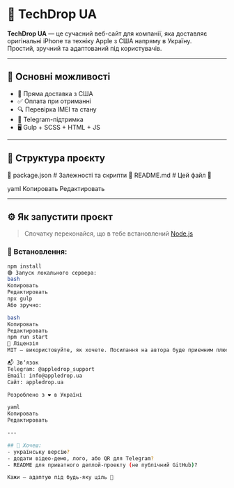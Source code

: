 # 📱 TechDrop UA

**TechDrop UA** — це сучасний веб-сайт для компанії, яка доставляє оригінальні iPhone та техніку Apple з США напряму в Україну.  
Простий, зручний та адаптований під користувачів.

---

## 🚀 Основні можливості

- 🛫 Пряма доставка з США  
- ✅ Оплата при отриманні  
- 🔍 Перевірка IMEI та стану  
- 💬 Telegram-підтримка  
- 🖥️ Gulp + SCSS + HTML + JS  

---

## 📂 Структура проєкту
📄 package.json # Залежності та скрипти
📄 README.md # Цей файл 🙂

yaml
Копировать
Редактировать

---

## ⚙️ Як запустити проєкт

> Спочатку переконайся, що в тебе встановлений [Node.js](https://nodejs.org)

### 🔧 Встановлення:
```bash
npm install
🟢 Запуск локального сервера:
bash
Копировать
Редактировать
npx gulp
Або зручно:

bash
Копировать
Редактировать
npm run start
🧾 Ліцензія
MIT — використовуйте, як хочете. Посилання на автора буде приємним плюсом ❤️

📬 Звʼязок
Telegram: @appledrop_support
Email: info@appledrop.ua
Сайт: appledrop.ua

Розроблено з ❤️ в Україні

yaml
Копировать
Редактировать

---

## 🔧 Хочеш:
- українську версію?
- додати відео-демо, лого, або QR для Telegram?
- README для приватного деплой-проекту (не публічний GitHub)?

Кажи — адаптую під будь-яку ціль 🙌





